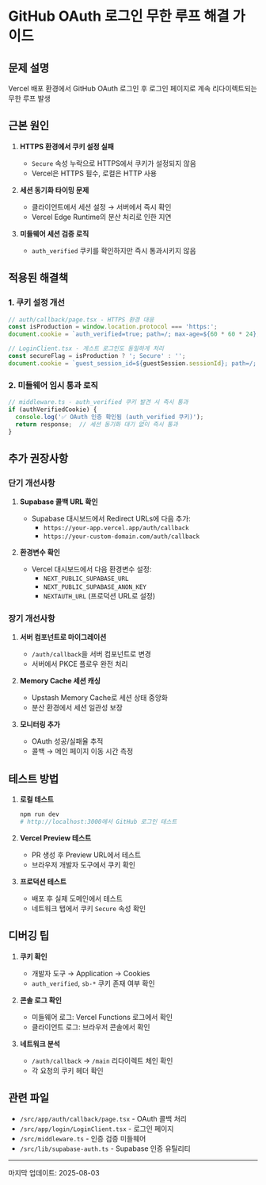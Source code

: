# GitHub OAuth 로그인 무한 루프 해결 가이드

## 문제 설명

Vercel 배포 환경에서 GitHub OAuth 로그인 후 로그인 페이지로 계속 리다이렉트되는 무한 루프 발생

## 근본 원인

1. **HTTPS 환경에서 쿠키 설정 실패**
   - `Secure` 속성 누락으로 HTTPS에서 쿠키가 설정되지 않음
   - Vercel은 HTTPS 필수, 로컬은 HTTP 사용

2. **세션 동기화 타이밍 문제**
   - 클라이언트에서 세션 설정 → 서버에서 즉시 확인
   - Vercel Edge Runtime의 분산 처리로 인한 지연

3. **미들웨어 세션 검증 로직**
   - `auth_verified` 쿠키를 확인하지만 즉시 통과시키지 않음

## 적용된 해결책

### 1. 쿠키 설정 개선

```typescript
// auth/callback/page.tsx - HTTPS 환경 대응
const isProduction = window.location.protocol === 'https:';
document.cookie = `auth_verified=true; path=/; max-age=${60 * 60 * 24}; SameSite=Lax${isProduction ? '; Secure' : ''}`;

// LoginClient.tsx - 게스트 로그인도 동일하게 처리
const secureFlag = isProduction ? '; Secure' : '';
document.cookie = `guest_session_id=${guestSession.sessionId}; path=/; max-age=${2 * 60 * 60}; SameSite=Lax${secureFlag}`;
```

### 2. 미들웨어 임시 통과 로직

```typescript
// middleware.ts - auth_verified 쿠키 발견 시 즉시 통과
if (authVerifiedCookie) {
  console.log('✅ OAuth 인증 확인됨 (auth_verified 쿠키)');
  return response;  // 세션 동기화 대기 없이 즉시 통과
}
```

## 추가 권장사항

### 단기 개선사항

1. **Supabase 콜백 URL 확인**
   - Supabase 대시보드에서 Redirect URLs에 다음 추가:
     - `https://your-app.vercel.app/auth/callback`
     - `https://your-custom-domain.com/auth/callback`

2. **환경변수 확인**
   - Vercel 대시보드에서 다음 환경변수 설정:
     - `NEXT_PUBLIC_SUPABASE_URL`
     - `NEXT_PUBLIC_SUPABASE_ANON_KEY`
     - `NEXTAUTH_URL` (프로덕션 URL로 설정)

### 장기 개선사항

1. **서버 컴포넌트로 마이그레이션**
   - `/auth/callback`을 서버 컴포넌트로 변경
   - 서버에서 PKCE 플로우 완전 처리

2. **Memory Cache 세션 캐싱**
   - Upstash Memory Cache로 세션 상태 중앙화
   - 분산 환경에서 세션 일관성 보장

3. **모니터링 추가**
   - OAuth 성공/실패율 추적
   - 콜백 → 메인 페이지 이동 시간 측정

## 테스트 방법

1. **로컬 테스트**
   ```bash
   npm run dev
   # http://localhost:3000에서 GitHub 로그인 테스트
   ```

2. **Vercel Preview 테스트**
   - PR 생성 후 Preview URL에서 테스트
   - 브라우저 개발자 도구에서 쿠키 확인

3. **프로덕션 테스트**
   - 배포 후 실제 도메인에서 테스트
   - 네트워크 탭에서 쿠키 `Secure` 속성 확인

## 디버깅 팁

1. **쿠키 확인**
   - 개발자 도구 → Application → Cookies
   - `auth_verified`, `sb-*` 쿠키 존재 여부 확인

2. **콘솔 로그 확인**
   - 미들웨어 로그: Vercel Functions 로그에서 확인
   - 클라이언트 로그: 브라우저 콘솔에서 확인

3. **네트워크 분석**
   - `/auth/callback` → `/main` 리다이렉트 체인 확인
   - 각 요청의 쿠키 헤더 확인

## 관련 파일

- `/src/app/auth/callback/page.tsx` - OAuth 콜백 처리
- `/src/app/login/LoginClient.tsx` - 로그인 페이지
- `/src/middleware.ts` - 인증 검증 미들웨어
- `/src/lib/supabase-auth.ts` - Supabase 인증 유틸리티

---

마지막 업데이트: 2025-08-03
